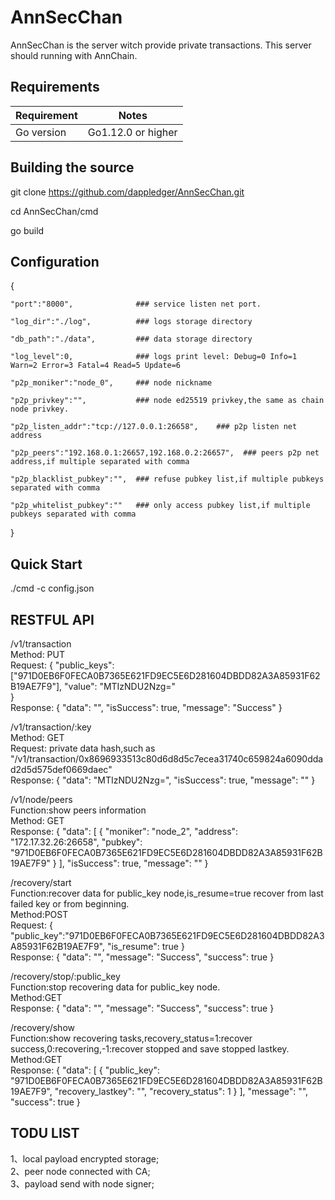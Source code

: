 # AnnSecChan

AnnSecChan is the server witch provide private transactions. This server should running with AnnChain.

## Requirements

| Requirement | Notes              |
| ----------- | ------------------ |
| Go version  | Go1.12.0 or higher |

## Building the source 

git clone https://github.com/dappledger/AnnSecChan.git

cd AnnSecChan/cmd

go build

## Configuration 

{

	"port":"8000",				### service listen net port.
	
	"log_dir":"./log",			### logs storage directory
	
	"db_path":"./data",         ### data storage directory
	
	"log_level":0,			    ### logs print level: Debug=0 Info=1 Warn=2	Error=3 Fatal=4 Read=5 Update=6
	
	"p2p_moniker":"node_0",	    ### node nickname
	
	"p2p_privkey":"",           ### node ed25519 privkey,the same as chain node privkey.
	
	"p2p_listen_addr":"tcp://127.0.0.1:26658",    ### p2p listen net address
	
	"p2p_peers":"192.168.0.1:26657,192.168.0.2:26657",	### peers p2p net address,if multiple separated with comma
	
	"p2p_blacklist_pubkey":"",  ### refuse pubkey list,if multiple pubkeys separated with comma
	
	"p2p_whitelist_pubkey":""   ### only access pubkey list,if multiple pubkeys separated with comma 
	
}


## Quick Start

./cmd -c config.json


## RESTFUL API

/v1/transaction
<br/>Method: PUT
<br/>Request:
{
	"public_keys":["971D0EB6F0FECA0B7365E621FD9EC5E6D281604DBDD82A3A85931F62B19AE7F9"], 
	"value": "MTIzNDU2Nzg="  
}
<br/>Response:
{
  "data": "",
  "isSuccess": true,
  "message": "Success"
}

/v1/transaction/:key 
<br/>Method: GET
<br/>Request:
private data hash,such as "/v1/transaction/0x8696933513c80d6d8d5c7ecea31740c659824a6090ddad2d5d575def0669daec"
<br/>Response:
{
  "data": "MTIzNDU2Nzg=",
  "isSuccess": true,
  "message": ""
}

/v1/node/peers
<br/>Function:show peers information
<br/>Method: GET
<br/>Response:
{
  "data": [
    {
      "moniker": "node_2",
      "address": "172.17.32.26:26658",
      "pubkey": "971D0EB6F0FECA0B7365E621FD9EC5E6D281604DBDD82A3A85931F62B19AE7F9"
    }
  ],
  "isSuccess": true,
  "message": ""
}

/recovery/start
<br/>Function:recover data for public_key node,is_resume=true recover from last failed key or from beginning.
<br/>Method:POST
<br/>Request:
{
	"public_key":"971D0EB6F0FECA0B7365E621FD9EC5E6D281604DBDD82A3A85931F62B19AE7F9",
	"is_resume": true
}
<br/>Response:
{
  "data": "",
  "message": "Success",
  "success": true
}

/recovery/stop/:public_key
<br/>Function:stop recovering data for public_key node.
<br/>Method:GET
<br/>Response:
{
  "data": "",
  "message": "Success",
  "success": true
}

/recovery/show
<br/>Function:show recovering tasks,recovery_status=1:recover success,0:recovering,-1:recover stopped and save stopped lastkey.
<br/>Method:GET
<br/>Response:
{
  "data": [
    {
      "public_key": "971D0EB6F0FECA0B7365E621FD9EC5E6D281604DBDD82A3A85931F62B19AE7F9",
      "recovery_lastkey": "",
      "recovery_status": 1
    }
  ],
  "message": "",
  "success": true
}


## TODU LIST

1、local payload encrypted storage;
<br/>2、peer node connected with CA;
<br/>3、payload send with node signer;
